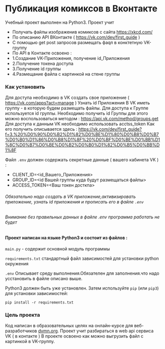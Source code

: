 # Публикация комиксов в Вконтакте

 Учебный проект выполнен на Python3. Проект учит 
 * Получать файлы изображенив комиксов с сайта https://xkcd.com/
 * По  описанию  API ВКонтакте ( https://vk.com/dev/first_guide )
 * С помощью get post запросов размещать фаqл в конктетную VK-группу
 * По API в Контакте освоено :
 * 1.Создание VK-Приложения, получение id_Приложения
 * 2.Получение токена доступа
 * 3.Получение id группы
 * 4.Размещание файла с картинкой на стене группы
 
 

### Как установить

 Для доступа необходимо в VK создать свое приложение ( https://vk.com/apps?act=manage ) 
 Узнать id Приложения
 В VK иметь группу - в которую будем размещать файлы.
 Для доступа к Группе используется id группы. Необходимо получить id Группы
 для этого можно воспользоваться методом : https://api.vk.com/method/groups.get
 Для доступа к данным VK необходимо использовать acctss_token
 Как его получить описывается здесь : https://vk.com/dev/first_guide?f=3.%20%D0%90%D0%B2%D1%82%D0%BE%D1%80%D0%B8%D0%B7%D0%B0%D1%86%D0%B8%D1%8F%20%D0%BF%D0%BE%D0%BB%D1%8C%D0%B7%D0%BE%D0%B2%D0%B0%D1%82%D0%B5%D0%BB%D1%8F
 
 
Файл `.env` должен содержать секретные данные ( вашего кабинета VK ) :
* CLIENT_ID=<id_Вашего_Приложения>  
* GROUP_ID=<id Вашей группы куда будут размещаться файлы>
* ACCESS_TOKEN=<Ваш токен досткпа>

###### Обязательно надо создать в VK приложение,активизировать приложение,  узнать id приложения и прописать его в файле `.env`
###### Внимание без правильных данных в файле .env программа работать не будет
#### Проект написан на языке Python3 и состоит из файлов :

`main.py`            - содержит основной модуль программы


`requirements.txt`  стандартный файл зависимостей для установки  python окружения

`.env` Описывает среду выполнения.Обязателен для заполнения.что надо усстановить в файле описано выше.


Python3 должен быть уже установлен. 
Затем используйте `pip` (или `pip3`) для установки зависимостей:


    pip install -r requirements.txt




### Цель проекта

Код написан в образовательных целях на онлайн-курсе  для веб-разработчиков [dvmn.org](https://dvmn.org/).
Проект  учит разбираться в web api сервиса VK ( в контакте )
В проекте освоено как можно выгрузить файл с картинкой в VK-группу.